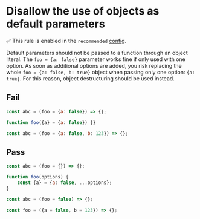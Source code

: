 # Disallow the use of objects as default parameters

✅ This rule is enabled in the `recommended` [config](https://github.com/sindresorhus/eslint-plugin-unicorn#preset-configs).

<!-- end rule header -->
<!-- Do not manually modify this header. Run: `npm run fix:eslint-docs` -->

Default parameters should not be passed to a function through an object literal. The `foo = {a: false}` parameter works fine if only used with one option. As soon as additional options are added, you risk replacing the whole `foo = {a: false, b: true}` object when passing only one option: `{a: true}`. For this reason, object destructuring should be used instead.

## Fail

```js
const abc = (foo = {a: false}) => {};
```

```js
function foo({a} = {a: false}) {}
```

```js
const abc = (foo = {a: false, b: 123}) => {};
```

## Pass

```js
const abc = (foo = {}) => {};
```

```js
function foo(options) {
	const {a} = {a: false, ...options};
}
```

```js
const abc = (foo = false) => {};
```

```js
const foo = ({a = false, b = 123}) => {};
```
